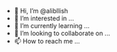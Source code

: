 - 👋 Hi, I’m @alibllish
- 👀 I’m interested in ...
- 🌱 I’m currently learning ...
- 💞️ I’m looking to collaborate on ...
- 📫 How to reach me ...

<!---
alibllish/alibllish is a ✨ special ✨ repository because its `README.md` (this file) appears on your GitHub profile.
You can click the Preview link to take a look at your changes.
--->
